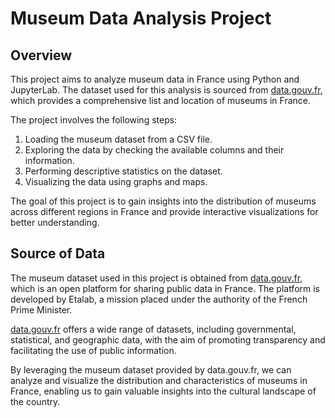 # Museum Data Analysis Project

## Overview

This project aims to analyze museum data in France using Python and JupyterLab. The dataset used for this analysis is sourced from [data.gouv.fr](https://www.data.gouv.fr/fr/datasets/liste-et-localisation-des-musees-de-france/), which provides a comprehensive list and location of museums in France.

The project involves the following steps:

1. Loading the museum dataset from a CSV file.
2. Exploring the data by checking the available columns and their information.
3. Performing descriptive statistics on the dataset.
4. Visualizing the data using graphs and maps.

The goal of this project is to gain insights into the distribution of museums across different regions in France and provide interactive visualizations for better understanding.

## Source of Data

The museum dataset used in this project is obtained from [data.gouv.fr](https://www.data.gouv.fr/fr/datasets/liste-et-localisation-des-musees-de-france/), which is an open platform for sharing public data in France. The platform is developed by Etalab, a mission placed under the authority of the French Prime Minister.

[data.gouv.fr](https://www.data.gouv.fr/fr/datasets/liste-et-localisation-des-musees-de-france/) offers a wide range of datasets, including governmental, statistical, and geographic data, with the aim of promoting transparency and facilitating the use of public information.

By leveraging the museum dataset provided by data.gouv.fr, we can analyze and visualize the distribution and characteristics of museums in France, enabling us to gain valuable insights into the cultural landscape of the country.